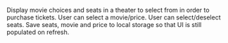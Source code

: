Display movie choices and seats in a theater to select from in order to purchase tickets. User can select a movie/price. User can select/deselect seats. Save seats, movie and price to local storage so that UI is still populated on refresh. 
